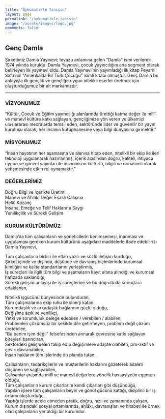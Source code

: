 ```yaml
---
title: "Öykümatikle Tanışın"
layout: page
permalink: "/oykumatikle-tanisin"
image: "/assets/images/logo.jpg"
comments: false
---
```


## Genç Damla

Şirketimiz Damla Yayınevi; tevazu anlamına gelen  "Damla"  ismi verilerek 1974 yılında kuruldu. Damla Yayınevi, çocuk yayıncılığını ana segment olarak belirleyen ilk yayınevi oldu. Damla Yayınevi’nin yayımladığı ilk kitap Peyami Safa’nın “Amerika’da Bir Türk Çocuğu” isimli kitabı olmuştur. Genç Damla bu anlayışla ilk gençlik ve gençliğe uygun nitelikli eserler üretmek için oluşturduğumuz bir alt markamızdır.

----------

### VİZYONUMUZ

“Kültür, Çocuk ve Eğitim yayıncılığı alanlarında ürettiği katma değer ile millî ve manevî kültüre katkı sağlayan, gençliğimize yön veren ve ülkemizi uluslararası mecralarda temsil eden, sektöründe lider ve güvenilir bir yayın kuruluşu olarak, her insanın kütüphanesine veya bilgi dünyasına girmektir.”

### MİSYONUMUZ

“İnsan hayatının her aşamasına ve alanına hitap eden, nitelikli bir ekip ile ileri teknoloji uygulanarak hazırlanmış, içerik açısından doğru, kaliteli, ihtiyaca uygun ve güncel yayınları ile insanımızın kültürlü, bilgili ve donanımlı olarak yetişmesinde etkin rol oynamaktır.”

### DEĞERLERİMİZ

Doğru Bilgi ve İçerikte Üretim  
Manevî ve Ahlâkî Değer Esaslı Çalışma  
Helâl Kazanç  
İnsana, Emeğe ve Telif Haklarına Saygı  
Yenilikçilik ve Sürekli Gelişim

### KURUM KÜLTÜRÜMÜZ

Damla’da tüm çalışanların ve yöneticilerin benimsemesi, inanması ve uygulaması gereken kurum kültürünü aşağıdaki maddelerle ifade edebiliriz:  
Damla Yayınevi,

Tüm çalışanların birbiri ile etkin yazılı ve sözlü iletişim kurduğu,  
Şirket içinde ve dışında, düşünce ve davranış biçimlerinde kurumsal kimliğini ve kalite standartlarını yerleştirmiş,  
İş süreçleri ile ilgili tüm bilgi ve aşamaların kayıt altına alındığı ve kurumsal hafızada saklandığı,  
Sürekli gelişim anlayışı ile iş süreçlerine ve bu doğrultuda sonuçlara odaklanan,

Nitelikli işgücünü bünyesinde bulunduran,  
Tüm çalışmalarına ekip ruhu ile sinerji katan,  
Kurumdaşlık ve arkadaşlık bağlarının güçlü olduğu,  
Değişime açık ve yenilikçi,  
Yetki ve sorumluluk delege edebilen / verebilen / alabilen,  
Problemleri çözümsüz bir şekilde dile getirmeyen, problem değil çözüm üretebilen,  
“Bu benim işim değil” felsefesinden arınarak çevresine katkı sağlayan bireyleri barındıran,  
Sektördeki gelişmeleri takip edip değişimlere adapte olabilen, pro-aktif ve çevik davranabilen,  
İnsan haklarını tüm işlerinde ön planda tutan, 

Çalışanların, tedarikçilerin ve müşterilerin haklarını gözeterek adaleti düşünen ve sağlayabilen,  
Çalışanlar arasında millî ve manevî değerlere yönelik hassasiyetin egemen olduğu,  
Tüm çalışanların kurum çıkarlarını kendi çıkarları gibi düşündüğü,  
Yapılan işlere tüm çalışanların beyin ve gönül gücünü kattığı, disiplinli bir iş ortamı oluşturduğu,  
Yaptığı işlerde acele etmeden pratik, doğru, hızlı ve zamanında çalışan,  
Kurum dışındaki sosyal ortamlarında, ahlâkı, davranışları ve hitabeti ile örnek olan çalışanların yer aldığı bir kurumdur.